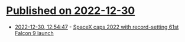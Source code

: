 # [Published on 2022-12-30](index.md)

* [2022-12-30, 12:54:47](https://news.ycombinator.com/item?id=34184564) - [SpaceX caps 2022 with record-setting 61st Falcon 9 launch](https://www.cbsnews.com/news/spacex-closes-out-22-with-record-setting-61st-falcon-9-launch/)
